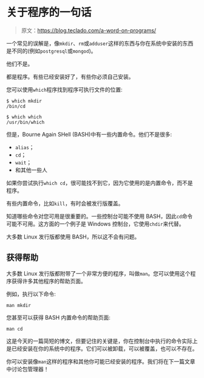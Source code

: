 # 关于程序的一句话

> 原文：<https://blog.teclado.com/a-word-on-programs/>

一个常见的误解是，像`mkdir`、`rm`或`adduser`这样的东西与你在系统中安装的东西是不同的(例如`postgresql`或`mongod`)。

他们不是。

都是程序。有些已经安装好了，有些你必须自己安装。

您可以使用`which`程序找到程序可执行文件的位置:

```
$ which mkdir
/bin/cd 
```

```
$ which which
/usr/bin/which 
```

但是，Bourne Again SHell (BASH)中有一些内置命令。他们不是很多:

*   `alias`；
*   `cd`；
*   `wait`；
*   和其他一些人

如果你尝试执行`which cd`，很可能找不到它，因为它使用的是内置命令，而不是程序。

有些内置命令，比如`kill`，有时会被发行版覆盖。

知道哪些命令对您可用是很重要的。一些控制台可能不使用 BASH，因此`cd`命令可能不可用。这方面的一个例子是 Windows 控制台，它使用`chdir`来代替。

大多数 Linux 发行版都使用 BASH，所以这不会有问题。

## 获得帮助

大多数 Linux 发行版都附带了一个非常方便的程序，叫做`man`。您可以使用这个程序获得许多其他程序的帮助页面。

例如，执行以下命令:

```
man mkdir 
```

您甚至可以获得 BASH 内置命令的帮助页面:

```
man cd 
```

这是今天的一篇简短的博文，但要记住的关键是，你在控制台中执行的命令实际上是已经安装在你的系统中的程序。它们可以被卸载，可以被覆盖，也可以不存在。

你可以安装像`man`这样的程序和其他你可能已经安装的程序。我们将在下一篇文章中讨论包管理器！